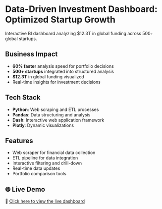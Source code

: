 # Data-Driven Investment Dashboard: Optimized Startup Growth

Interactive BI dashboard analyzing $12.3T in global funding across 500+ global startups.

## Business Impact
- **60% faster** analysis speed for portfolio decisions
- **500+ startups** integrated into structured analysis
- **$12.3T** in global funding visualized
- Real-time insights for investment decisions

## Tech Stack
- **Python**: Web scraping and ETL processes
- **Pandas**: Data structuring and analysis
- **Dash**: Interactive web application framework
- **Plotly**: Dynamic visualizations

## Features
- Web scraper for financial data collection
- ETL pipeline for data integration
- Interactive filtering and drill-down
- Real-time data updates
- Portfolio comparison tools


## 🌐 Live Demo
🔗 [Click here to view the live dashboard](https://start-up-growth-investment-dashboard.onrender.com)



